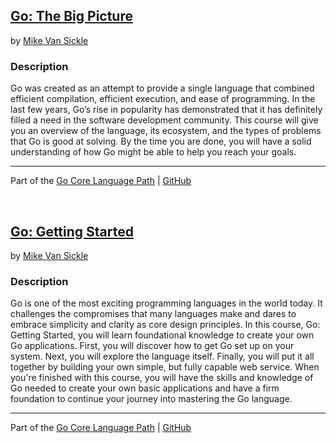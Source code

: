 ## [Go: The Big Picture](https://app.pluralsight.com/library/courses/go-big-picture/table-of-contents)
by [Mike Van Sickle](https://app.pluralsight.com/profile/author/mike-vansickle)

### Description
Go was created as an attempt to provide a single language that combined efficient compilation, efficient execution, and ease of programming. In the last few years, Go’s rise in popularity has demonstrated that it has definitely filled a need in the software development community. This course will give you an overview of the language, its ecosystem, and the types of problems that Go is good at solving. By the time you are done, you will have a solid understanding of how Go might be able to help you reach your goals.

<hr>

Part of the [Go Core Language Path](https://app.pluralsight.com/paths/skill/go-core-language) | [GitHub]()

<br>

## [Go: Getting Started](https://app.pluralsight.com/library/courses/getting-started-with-go/table-of-contents)
by [Mike Van Sickle](https://app.pluralsight.com/profile/author/mike-vansickle)

### Description
Go is one of the most exciting programming languages in the world today. It challenges the compromises that many languages make and dares to embrace simplicity and clarity as core design principles. In this course, Go: Getting Started, you will learn foundational knowledge to create your own Go applications. First, you will discover how to get Go set up on your system. Next, you will explore the language itself. Finally, you will put it all together by building your own simple, but fully capable web service. When you're finished with this course, you will have the skills and knowledge of Go needed to create your own basic applications and have a firm foundation to continue your journey into mastering the Go language.

<hr>

Part of the [Go Core Language Path](https://app.pluralsight.com/paths/skill/go-core-language) | [GitHub]()